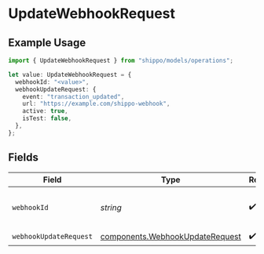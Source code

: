 # UpdateWebhookRequest

## Example Usage

```typescript
import { UpdateWebhookRequest } from "shippo/models/operations";

let value: UpdateWebhookRequest = {
  webhookId: "<value>",
  webhookUpdateRequest: {
    event: "transaction_updated",
    url: "https://example.com/shippo-webhook",
    active: true,
    isTest: false,
  },
};
```

## Fields

| Field                                                                              | Type                                                                               | Required                                                                           | Description                                                                        |
| ---------------------------------------------------------------------------------- | ---------------------------------------------------------------------------------- | ---------------------------------------------------------------------------------- | ---------------------------------------------------------------------------------- |
| `webhookId`                                                                        | *string*                                                                           | :heavy_check_mark:                                                                 | Object ID of the webhook to retrieve                                               |
| `webhookUpdateRequest`                                                             | [components.WebhookUpdateRequest](../../models/components/webhookupdaterequest.md) | :heavy_check_mark:                                                                 | N/A                                                                                |